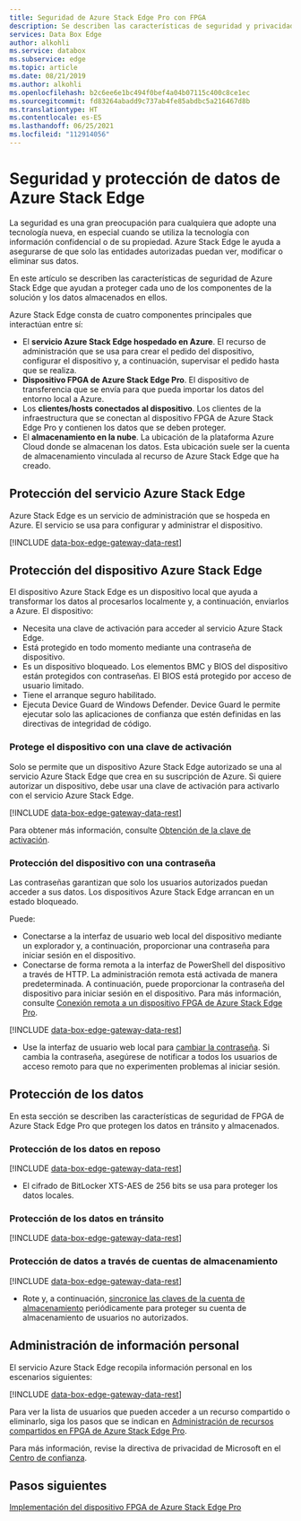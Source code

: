 ```yaml
---
title: Seguridad de Azure Stack Edge Pro con FPGA
description: Se describen las características de seguridad y privacidad que protegen el dispositivo FPGA de Azure Stack Edge Pro, así como el servicio y los datos, tanto en un entorno local como en la nube.
services: Data Box Edge
author: alkohli
ms.service: databox
ms.subservice: edge
ms.topic: article
ms.date: 08/21/2019
ms.author: alkohli
ms.openlocfilehash: b2c6ee6e1bc494f0bef4a04b07115c400c8ce1ec
ms.sourcegitcommit: fd83264abadd9c737ab4fe85abdbc5a216467d8b
ms.translationtype: HT
ms.contentlocale: es-ES
ms.lasthandoff: 06/25/2021
ms.locfileid: "112914056"
---
```

# <a name="azure-stack-edge-security-and-data-protection"></a>Seguridad y protección de datos de Azure Stack Edge

La seguridad es una gran preocupación para cualquiera que adopte una tecnología nueva, en especial cuando se utiliza la tecnología con información confidencial o de su propiedad. Azure Stack Edge le ayuda a asegurarse de que solo las entidades autorizadas puedan ver, modificar o eliminar sus datos.

En este artículo se describen las características de seguridad de Azure Stack Edge que ayudan a proteger cada uno de los componentes de la solución y los datos almacenados en ellos.

Azure Stack Edge consta de cuatro componentes principales que interactúan entre sí:

- El **servicio Azure Stack Edge hospedado en Azure**. El recurso de administración que se usa para crear el pedido del dispositivo, configurar el dispositivo y, a continuación, supervisar el pedido hasta que se realiza.
- **Dispositivo FPGA de Azure Stack Edge Pro**. El dispositivo de transferencia que se envía para que pueda importar los datos del entorno local a Azure.
- Los **clientes/hosts conectados al dispositivo**. Los clientes de la infraestructura que se conectan al dispositivo FPGA de Azure Stack Edge Pro y contienen los datos que se deben proteger.
- El **almacenamiento en la nube**. La ubicación de la plataforma Azure Cloud donde se almacenan los datos. Esta ubicación suele ser la cuenta de almacenamiento vinculada al recurso de Azure Stack Edge que ha creado.

## <a name="azure-stack-edge-service-protection"></a>Protección del servicio Azure Stack Edge

Azure Stack Edge es un servicio de administración que se hospeda en Azure. El servicio se usa para configurar y administrar el dispositivo.

[!INCLUDE [data-box-edge-gateway-data-rest](../../includes/data-box-edge-gateway-service-protection.md)]

## <a name="azure-stack-edge-device-protection"></a>Protección del dispositivo Azure Stack Edge

El dispositivo Azure Stack Edge es un dispositivo local que ayuda a transformar los datos al procesarlos localmente y, a continuación, enviarlos a Azure. El dispositivo:

- Necesita una clave de activación para acceder al servicio Azure Stack Edge.
- Está protegido en todo momento mediante una contraseña de dispositivo.
- Es un dispositivo bloqueado. Los elementos BMC y BIOS del dispositivo están protegidos con contraseñas. El BIOS está protegido por acceso de usuario limitado.
- Tiene el arranque seguro habilitado.
- Ejecuta Device Guard de Windows Defender. Device Guard le permite ejecutar solo las aplicaciones de confianza que estén definidas en las directivas de integridad de código.

### <a name="protect-the-device-via-activation-key"></a>Protege el dispositivo con una clave de activación

Solo se permite que un dispositivo Azure Stack Edge autorizado se una al servicio Azure Stack Edge que crea en su suscripción de Azure. Si quiere autorizar un dispositivo, debe usar una clave de activación para activarlo con el servicio Azure Stack Edge.

[!INCLUDE [data-box-edge-gateway-data-rest](../../includes/data-box-edge-gateway-activation-key.md)]

Para obtener más información, consulte [Obtención de la clave de activación](azure-stack-edge-deploy-prep.md#get-the-activation-key).

### <a name="protect-the-device-via-password"></a>Protección del dispositivo con una contraseña

Las contraseñas garantizan que solo los usuarios autorizados puedan acceder a sus datos. Los dispositivos Azure Stack Edge arrancan en un estado bloqueado.

Puede:

- Conectarse a la interfaz de usuario web local del dispositivo mediante un explorador y, a continuación, proporcionar una contraseña para iniciar sesión en el dispositivo.
- Conectarse de forma remota a la interfaz de PowerShell del dispositivo a través de HTTP. La administración remota está activada de manera predeterminada. A continuación, puede proporcionar la contraseña del dispositivo para iniciar sesión en el dispositivo. Para más información, consulte [Conexión remota a un dispositivo FPGA de Azure Stack Edge Pro](azure-stack-edge-connect-powershell-interface.md#connect-to-the-powershell-interface).

[!INCLUDE [data-box-edge-gateway-data-rest](../../includes/data-box-edge-gateway-password-best-practices.md)]
- Use la interfaz de usuario web local para [cambiar la contraseña](azure-stack-edge-manage-access-power-connectivity-mode.md#manage-device-access). Si cambia la contraseña, asegúrese de notificar a todos los usuarios de acceso remoto para que no experimenten problemas al iniciar sesión.

## <a name="protect-your-data"></a>Protección de los datos

En esta sección se describen las características de seguridad de FPGA de Azure Stack Edge Pro que protegen los datos en tránsito y almacenados.

### <a name="protect-data-at-rest"></a>Protección de los datos en reposo

[!INCLUDE [data-box-edge-gateway-data-rest](../../includes/data-box-edge-gateway-data-rest.md)]
- El cifrado de BitLocker XTS-AES de 256 bits se usa para proteger los datos locales.


### <a name="protect-data-in-flight"></a>Protección de los datos en tránsito

[!INCLUDE [data-box-edge-gateway-data-rest](../../includes/data-box-edge-gateway-data-flight.md)]

### <a name="protect-data-via-storage-accounts"></a>Protección de datos a través de cuentas de almacenamiento

[!INCLUDE [data-box-edge-gateway-data-rest](../../includes/data-box-edge-gateway-protect-data-storage-accounts.md)]
- Rote y, a continuación, [sincronice las claves de la cuenta de almacenamiento](azure-stack-edge-manage-shares.md#sync-storage-keys) periódicamente para proteger su cuenta de almacenamiento de usuarios no autorizados.

## <a name="manage-personal-information"></a>Administración de información personal

El servicio Azure Stack Edge recopila información personal en los escenarios siguientes:

[!INCLUDE [data-box-edge-gateway-data-rest](../../includes/data-box-edge-gateway-manage-personal-data.md)]

Para ver la lista de usuarios que pueden acceder a un recurso compartido o eliminarlo, siga los pasos que se indican en [Administración de recursos compartidos en FPGA de Azure Stack Edge Pro](azure-stack-edge-manage-shares.md).

Para más información, revise la directiva de privacidad de Microsoft en el [Centro de confianza](https://www.microsoft.com/trustcenter).

## <a name="next-steps"></a>Pasos siguientes

[Implementación del dispositivo FPGA de Azure Stack Edge Pro](azure-stack-edge-deploy-prep.md)

